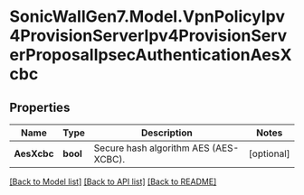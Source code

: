 # SonicWallGen7.Model.VpnPolicyIpv4ProvisionServerIpv4ProvisionServerProposalIpsecAuthenticationAesXcbc

## Properties

Name | Type | Description | Notes
------------ | ------------- | ------------- | -------------
**AesXcbc** | **bool** | Secure hash algorithm AES (AES-XCBC). | [optional] 

[[Back to Model list]](../README.md#documentation-for-models) [[Back to API list]](../README.md#documentation-for-api-endpoints) [[Back to README]](../README.md)

